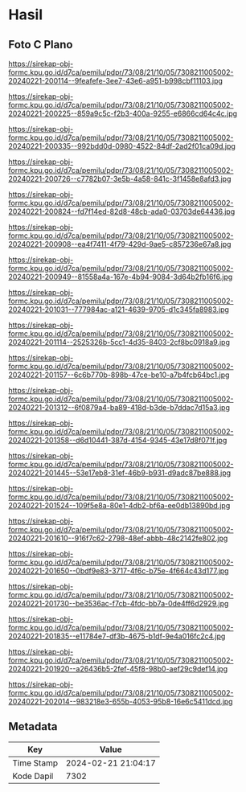 # Hasil

## Foto C Plano

https://sirekap-obj-formc.kpu.go.id/d7ca/pemilu/pdpr/73/08/21/10/05/7308211005002-20240221-200114--9feafefe-3ee7-43e6-a951-b998cbf11103.jpg

https://sirekap-obj-formc.kpu.go.id/d7ca/pemilu/pdpr/73/08/21/10/05/7308211005002-20240221-200225--859a9c5c-f2b3-400a-9255-e6866cd64c4c.jpg

https://sirekap-obj-formc.kpu.go.id/d7ca/pemilu/pdpr/73/08/21/10/05/7308211005002-20240221-200335--992bdd0d-0980-4522-84df-2ad2f01ca09d.jpg

https://sirekap-obj-formc.kpu.go.id/d7ca/pemilu/pdpr/73/08/21/10/05/7308211005002-20240221-200726--c7782b07-3e5b-4a58-841c-3f1458e8afd3.jpg

https://sirekap-obj-formc.kpu.go.id/d7ca/pemilu/pdpr/73/08/21/10/05/7308211005002-20240221-200824--fd7f14ed-82d8-48cb-ada0-03703de64436.jpg

https://sirekap-obj-formc.kpu.go.id/d7ca/pemilu/pdpr/73/08/21/10/05/7308211005002-20240221-200908--ea4f7411-4f79-429d-9ae5-c857236e67a8.jpg

https://sirekap-obj-formc.kpu.go.id/d7ca/pemilu/pdpr/73/08/21/10/05/7308211005002-20240221-200949--81558a4a-167e-4b94-9084-3d64b2fb16f6.jpg

https://sirekap-obj-formc.kpu.go.id/d7ca/pemilu/pdpr/73/08/21/10/05/7308211005002-20240221-201031--777984ac-a121-4639-9705-d1c345fa8983.jpg

https://sirekap-obj-formc.kpu.go.id/d7ca/pemilu/pdpr/73/08/21/10/05/7308211005002-20240221-201114--2525326b-5cc1-4d35-8403-2cf8bc0918a9.jpg

https://sirekap-obj-formc.kpu.go.id/d7ca/pemilu/pdpr/73/08/21/10/05/7308211005002-20240221-201157--6c6b770b-898b-47ce-be10-a7b4fcb64bc1.jpg

https://sirekap-obj-formc.kpu.go.id/d7ca/pemilu/pdpr/73/08/21/10/05/7308211005002-20240221-201312--6f0879a4-ba89-418d-b3de-b7ddac7d15a3.jpg

https://sirekap-obj-formc.kpu.go.id/d7ca/pemilu/pdpr/73/08/21/10/05/7308211005002-20240221-201358--d6d10441-387d-4154-9345-43e17d8f071f.jpg

https://sirekap-obj-formc.kpu.go.id/d7ca/pemilu/pdpr/73/08/21/10/05/7308211005002-20240221-201445--53e17eb8-31ef-46b9-b931-d9adc87be888.jpg

https://sirekap-obj-formc.kpu.go.id/d7ca/pemilu/pdpr/73/08/21/10/05/7308211005002-20240221-201524--109f5e8a-80e1-4db2-bf6a-ee0db13890bd.jpg

https://sirekap-obj-formc.kpu.go.id/d7ca/pemilu/pdpr/73/08/21/10/05/7308211005002-20240221-201610--916f7c62-2798-48ef-abbb-48c2142fe802.jpg

https://sirekap-obj-formc.kpu.go.id/d7ca/pemilu/pdpr/73/08/21/10/05/7308211005002-20240221-201650--0bdf9e83-3717-4f6c-b75e-4f664c43d177.jpg

https://sirekap-obj-formc.kpu.go.id/d7ca/pemilu/pdpr/73/08/21/10/05/7308211005002-20240221-201730--be3536ac-f7cb-4fdc-bb7a-0de4ff6d2929.jpg

https://sirekap-obj-formc.kpu.go.id/d7ca/pemilu/pdpr/73/08/21/10/05/7308211005002-20240221-201835--e11784e7-df3b-4675-b1df-9e4a016fc2c4.jpg

https://sirekap-obj-formc.kpu.go.id/d7ca/pemilu/pdpr/73/08/21/10/05/7308211005002-20240221-201920--a26436b5-2fef-45f8-98b0-aef29c9def14.jpg

https://sirekap-obj-formc.kpu.go.id/d7ca/pemilu/pdpr/73/08/21/10/05/7308211005002-20240221-202014--983218e3-655b-4053-95b8-16e6c5411dcd.jpg


## Metadata

| Key        | Value               |
| ---------- | ------------------- |
| Time Stamp | 2024-02-21 21:04:17 |
| Kode Dapil | 7302                |




